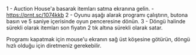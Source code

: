 1 - Auction House'a basarak itemları satma ekranına gelin. - https://prnt.sc/1074kkb
2 - Oyunu aşağı alarak programı çalıştırın, butona basın ve 5 saniye içerisinde oyun penceresine dönün.
3 - Döngü halinde sürekli olarak itemları son fiyatın 2 tık altına sürekli olarak satar.

Programı kapatmak için mouse'u ekranın sağ üst köşesine götürün, döngü hızlı olduğu için diretmeniz gerekebilir.
